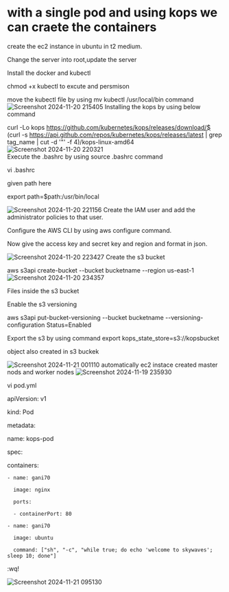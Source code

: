 # with a single pod and using kops we can craete the containers  
create the ec2 instance in ubuntu in t2 medium.

Change the server into root,update the server

Install the docker and kubectl

chmod +x kubectl to excute and persmison

move the kubectl file by using mv kubectl /usr/local/bin command
![Screenshot 2024-11-20 215405](https://github.com/user-attachments/assets/9e0d5c1c-cbc3-4c2e-8708-118b40eb8f3a)
Installing the kops by using below command

curl -Lo kops https://github.com/kubernetes/kops/releases/download/$ (curl -s https://api.github.com/repos/kubernetes/kops/releases/latest | grep tag_name | cut -d '"' -f 4)/kops-linux-amd64
![Screenshot 2024-11-20 220321](https://github.com/user-attachments/assets/9ab57729-4239-4765-9f8e-100e8720d4f0)	
Execute the .bashrc by using source .bashrc command

vi .bashrc

given path here

export path=$path:/usr/bin/local

![Screenshot 2024-11-20 221156](https://github.com/user-attachments/assets/9d245e48-6ddf-4f41-b322-43d6314e170c)
Create the IAM user and add the administrator policies to that user.

Configure the AWS CLI by using aws configure command.

Now give the access key and secret key and region and format in json.

![Screenshot 2024-11-20 223427](https://github.com/user-attachments/assets/3b182151-6d1d-4e63-a221-82ab0b4f9e3a)
Create the s3 bucket 

aws s3api create-bucket --bucket bucketname --region us-east-1
![Screenshot 2024-11-20 234357](https://github.com/user-attachments/assets/d4bff695-a74b-440d-879d-2a63d92753c3)

Files inside the s3 bucket

Enable the s3 versioning

aws s3api put-bucket-versioning --bucket bucketname --versioning-configuration Status=Enabled

Export the s3 by using command
export kops_state_store=s3://kopsbucket

object also created in s3 buckek

![Screenshot 2024-11-21 001110](https://github.com/user-attachments/assets/4f984f5c-7ff0-4401-a0de-2633972a4d5f)
automatically ec2 instace created master nods and worker nodes
![Screenshot 2024-11-19 235930](https://github.com/user-attachments/assets/4e2d3526-5707-4414-98bf-0031fc6f94ba)

vi pod.yml

apiVersion: v1

kind: Pod

metadata:

  name: kops-pod
  
spec:

  containers:
  
    - name: gani70
    
      image: nginx
      
      ports:
      
      - containerPort: 80
      
    - name: gani70
    
      image: ubuntu
      
      command: ["sh", "-c", "while true; do echo 'welcome to skywaves'; sleep 10; done"]
      
:wq!


![Screenshot 2024-11-21 095130](https://github.com/user-attachments/assets/e069fa9d-6151-4527-94a8-34841738c87c)





